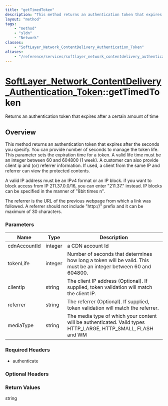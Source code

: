 ```yaml
---
title: "getTimedToken"
description: "This method returns an authentication token that expires after the seconds you specify. You can provide number of second... "
layout: "method"
tags:
    - "method"
    - "sldn"
    - "Network"
classes:
    - "SoftLayer_Network_ContentDelivery_Authentication_Token"
aliases:
    - "/reference/services/softlayer_network_contentdelivery_authentication_token/getTimedToken"
---
```

# [SoftLayer_Network_ContentDelivery_Authentication_Token](/reference/services/SoftLayer_Network_ContentDelivery_Authentication_Token)::getTimedToken

Returns an authentication token that expires after a certain amount of time


## Overview 
This method returns an authentication token that expires after the seconds you specify. You can provide number of seconds to manage the token life.  This parameter sets the expiration time for a token. A valid life time must be an integer between 60 and 604800 (1 week). A customer can also provide client ip and (or) referrer information.  If used, a client from the same IP and referrer can view the protected contents. 

A valid IP address must be an IPv4 format or an IP block. if you want to block access from IP 211.37.0.0/16, you can enter "211.37." instead. IP blocks can be specified in the manner of "8bit times n". 

The referrer is the URL of the previous webpage from which a link was followed.  A referrer should not include "http://" prefix and it can be maximum of 30 characters. 

### Parameters 
|Name | Type | Description |
| --- | --- | --- |
|cdnAccountId| integer| a CDN account Id|
|tokenLife| integer| Number of seconds that determines how long a token will be valid.  This must be an integer between 60 and 604800.|
|clientIp| string| The client IP address (Optional). If supplied, token validation will match the client IP.|
|referrer| string| The referrer (Optional). If supplied, token validation will match the referrer.|
|mediaType| string| The media type of which your content will be authenticated. Valid types HTTP_LARGE, HTTP_SMALL, FLASH and WM|


### Required Headers
* authenticate

### Optional Headers

### Return Values
string

